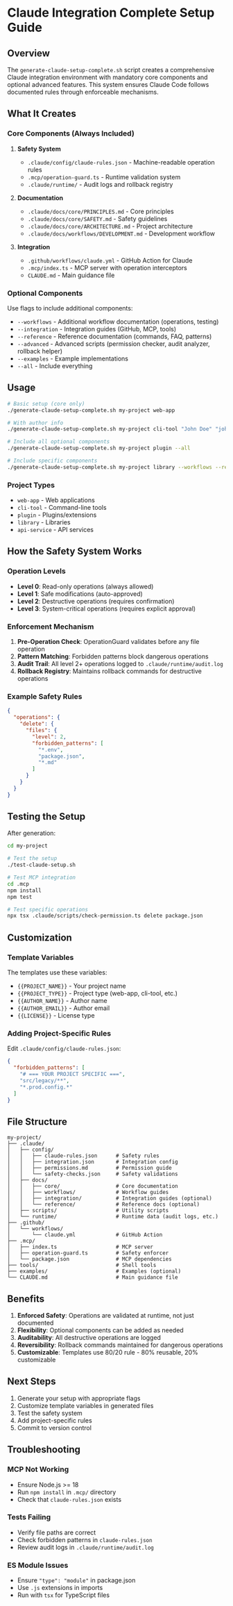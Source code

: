 # Claude Integration Complete Setup Guide

## Overview

The `generate-claude-setup-complete.sh` script creates a comprehensive Claude integration environment with mandatory core components and optional advanced features. This system ensures Claude Code follows documented rules through enforceable mechanisms.

## What It Creates

### Core Components (Always Included)

1. **Safety System**
   - `.claude/config/claude-rules.json` - Machine-readable operation rules
   - `.mcp/operation-guard.ts` - Runtime validation system
   - `.claude/runtime/` - Audit logs and rollback registry

2. **Documentation**
   - `.claude/docs/core/PRINCIPLES.md` - Core principles
   - `.claude/docs/core/SAFETY.md` - Safety guidelines
   - `.claude/docs/core/ARCHITECTURE.md` - Project architecture
   - `.claude/docs/workflows/DEVELOPMENT.md` - Development workflow

3. **Integration**
   - `.github/workflows/claude.yml` - GitHub Action for Claude
   - `.mcp/index.ts` - MCP server with operation interceptors
   - `CLAUDE.md` - Main guidance file

### Optional Components

Use flags to include additional components:

- `--workflows` - Additional workflow documentation (operations, testing)
- `--integration` - Integration guides (GitHub, MCP, tools)
- `--reference` - Reference documentation (commands, FAQ, patterns)
- `--advanced` - Advanced scripts (permission checker, audit analyzer, rollback helper)
- `--examples` - Example implementations
- `--all` - Include everything

## Usage

```bash
# Basic setup (core only)
./generate-claude-setup-complete.sh my-project web-app

# With author info
./generate-claude-setup-complete.sh my-project cli-tool "John Doe" "john@example.com" MIT

# Include all optional components
./generate-claude-setup-complete.sh my-project plugin --all

# Include specific components
./generate-claude-setup-complete.sh my-project library --workflows --reference
```

### Project Types

- `web-app` - Web applications
- `cli-tool` - Command-line tools
- `plugin` - Plugins/extensions
- `library` - Libraries
- `api-service` - API services

## How the Safety System Works

### Operation Levels

- **Level 0**: Read-only operations (always allowed)
- **Level 1**: Safe modifications (auto-approved)
- **Level 2**: Destructive operations (requires confirmation)
- **Level 3**: System-critical operations (requires explicit approval)

### Enforcement Mechanism

1. **Pre-Operation Check**: OperationGuard validates before any file operation
2. **Pattern Matching**: Forbidden patterns block dangerous operations
3. **Audit Trail**: All level 2+ operations logged to `.claude/runtime/audit.log`
4. **Rollback Registry**: Maintains rollback commands for destructive operations

### Example Safety Rules

```json
{
  "operations": {
    "delete": {
      "files": {
        "level": 2,
        "forbidden_patterns": [
          "*.env",
          "package.json",
          "*.md"
        ]
      }
    }
  }
}
```

## Testing the Setup

After generation:

```bash
cd my-project

# Test the setup
./test-claude-setup.sh

# Test MCP integration
cd .mcp
npm install
npm test

# Test specific operations
npx tsx .claude/scripts/check-permission.ts delete package.json
```

## Customization

### Template Variables

The templates use these variables:
- `{{PROJECT_NAME}}` - Your project name
- `{{PROJECT_TYPE}}` - Project type (web-app, cli-tool, etc.)
- `{{AUTHOR_NAME}}` - Author name
- `{{AUTHOR_EMAIL}}` - Author email
- `{{LICENSE}}` - License type

### Adding Project-Specific Rules

Edit `.claude/config/claude-rules.json`:

```json
{
  "forbidden_patterns": [
    "# === YOUR PROJECT SPECIFIC ===",
    "src/legacy/**",
    "*.prod.config.*"
  ]
}
```

## File Structure

```
my-project/
├── .claude/
│   ├── config/
│   │   ├── claude-rules.json      # Safety rules
│   │   ├── integration.json       # Integration config
│   │   ├── permissions.md         # Permission guide
│   │   └── safety-checks.json     # Safety validations
│   ├── docs/
│   │   ├── core/                  # Core documentation
│   │   ├── workflows/             # Workflow guides
│   │   ├── integration/           # Integration guides (optional)
│   │   └── reference/             # Reference docs (optional)
│   ├── scripts/                   # Utility scripts
│   └── runtime/                   # Runtime data (audit logs, etc.)
├── .github/
│   └── workflows/
│       └── claude.yml             # GitHub Action
├── .mcp/
│   ├── index.ts                   # MCP server
│   ├── operation-guard.ts         # Safety enforcer
│   └── package.json               # MCP dependencies
├── tools/                         # Shell tools
├── examples/                      # Examples (optional)
└── CLAUDE.md                      # Main guidance file
```

## Benefits

1. **Enforced Safety**: Operations are validated at runtime, not just documented
2. **Flexibility**: Optional components can be added as needed
3. **Auditability**: All destructive operations are logged
4. **Reversibility**: Rollback commands maintained for dangerous operations
5. **Customizable**: Templates use 80/20 rule - 80% reusable, 20% customizable

## Next Steps

1. Generate your setup with appropriate flags
2. Customize template variables in generated files
3. Test the safety system
4. Add project-specific rules
5. Commit to version control

## Troubleshooting

### MCP Not Working
- Ensure Node.js >= 18
- Run `npm install` in `.mcp/` directory
- Check that `claude-rules.json` exists

### Tests Failing
- Verify file paths are correct
- Check forbidden patterns in `claude-rules.json`
- Review audit logs in `.claude/runtime/audit.log`

### ES Module Issues
- Ensure `"type": "module"` in package.json
- Use `.js` extensions in imports
- Run with `tsx` for TypeScript files